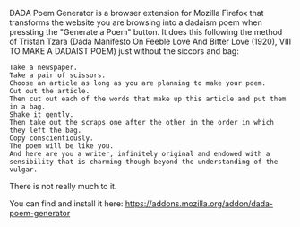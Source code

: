 DADA Poem Generator is a browser extension for Mozilla Firefox that transforms the website you are browsing into a dadaism poem when pressting the "Generate a Poem" button. 
It does this following the method of Tristan Tzara (Dada Manifesto On Feeble Love And Bitter Love (1920), VIII TO MAKE A DADAIST POEM) just without the siccors and bag:

    Take a newspaper.
    Take a pair of scissors.
    Choose an article as long as you are planning to make your poem.
    Cut out the article.
    Then cut out each of the words that make up this article and put them in a bag.
    Shake it gently.
    Then take out the scraps one after the other in the order in which they left the bag.
    Copy conscientiously.
    The poem will be like you.
    And here are you a writer, infinitely original and endowed with a sensibility that is charming though beyond the understanding of the vulgar. 

There is not really much to it.

You can find and install it here: https://addons.mozilla.org/addon/dada-poem-generator
